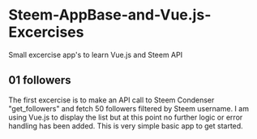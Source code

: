 # Steem-AppBase-and-Vue.js-Excercises
Small excercise app's to learn Vue.js and Steem API

## 01 followers
The first excercise is to make an API call to Steem Condenser "get_followers" and fetch 50 followers filtered by Steem username. I am using Vue.js to display the list but at this point no further logic or error handling has been added. This is  very simple basic app to get started.
